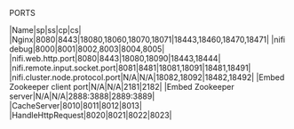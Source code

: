 
PORTS

|Name|sp|ss|cp|cs|
|Nginx|8080|8443|18080,18060,18070,18071|18443,18460,18470,18471|
|nifi debug|8000|8001|8002,8003|8004,8005|
|nifi.web.http.port|8080|8443|18080,18090|18443,18444|
|nifi.remote.input.socket.port|8081|8481|18081,18091|18481,18491|
|nifi.cluster.node.protocol.port|N/A|N/A|18082,18092|18482,18492|
|Embed Zookeeper client port|N/A|N/A|2181|2182|
|Embed Zookeeper server|N/A|N/A|2888:3888|2889:3889|
|CacheServer|8010|8011|8012|8013|
|HandleHttpRequest|8020|8021|8022|8023|
